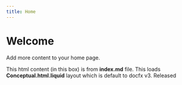 ```yaml
---
title: Home
---
```


# Welcome

Add more content to your home page.

<p class="alert alert-info">
This html content (in this box) is from <strong>index.md</strong> file. This loads <strong>Conceptual.html.liquid</strong> layout which is default to docfx v3.
  <span class="badge bg-secondary">Released</span>
</p>
